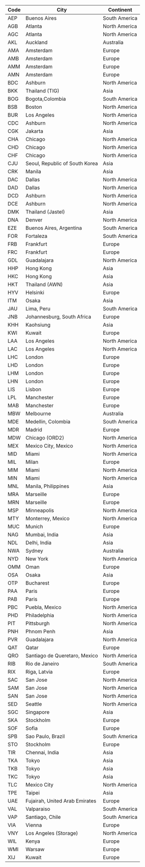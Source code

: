 | Code | City | Continent |
|------|------|-----------|
| AEP | Buenos Aires | South America |
| AGB | Atlanta | North America |
| AGC | Atlanta | North America |
| AKL | Auckland | Australia |
| AMA | Amsterdam | Europe |
| AMB | Amsterdam | Europe |
| AMM | Amsterdam | Europe |
| AMN | Amsterdam | Europe |
| BDC | Ashburn | North America |
| BKK | Thailand (TIG) | Asia |
| BOG | Bogota,Colombia | South America |
| BSB | Boston | North America |
| BUR | Los Angeles | North America |
| CDC | Ashburn | North America |
| CGK | Jakarta | Asia |
| CHA | Chicago | North America |
| CHD | Chicago | North America |
| CHF | Chicago | North America |
| CJU | Seoul, Republic of South Korea | Asia |
| CRK | Manila | Asia |
| DAC | Dallas | North America |
| DAD | Dallas | North America |
| DCD | Ashburn | North America |
| DCE | Ashburn | North America |
| DMK | Thailand (Jastel) | Asia |
| DNA | Denver | North America |
| EZE | Buenos Aires, Argentina | South America |
| FOR | Fortaleza | South America |
| FRB | Frankfurt | Europe |
| FRC | Frankfurt | Europe |
| GDL | Guadalajara | North America |
| HHP | Hong Kong | Asia |
| HKC | Hong Kong | Asia |
| HKT | Thailand (AWN) | Asia |
| HYV | Helsinki | Europe |
| ITM | Osaka | Asia |
| JAU | Lima, Peru | South America |
| JNB | Johannesburg, South Africa | Europe |
| KHH | Kaohsiung | Asia |
| KWI | Kuwait | Europe |
| LAA | Los Angeles | North America |
| LAC | Los Angeles | North America |
| LHC | London | Europe |
| LHD | London | Europe |
| LHM | London | Europe |
| LHN | London | Europe |
| LIS | Lisbon | Europe |
| LPL | Manchester | Europe |
| MAB | Manchester | Europe |
| MBW | Melbourne | Australia |
| MDE | Medellin, Colombia | South America |
| MDR | Madrid | Europe |
| MDW | Chicago (ORD2) | North America |
| MEX | Mexico City, Mexico | North America |
| MID | Miami | North America |
| MIL | Milan | Europe |
| MIM | Miami | North America |
| MIN | Miami | North America |
| MNL | Manila, Philippines | Asia |
| MRA | Marseille | Europe |
| MRN | Marseille | Europe |
| MSP | Minneapolis | North America |
| MTY | Monterrey, Mexico | North America |
| MUC | Munich | Europe |
| NAG | Mumbai, India | Asia |
| NDL | Delhi, India | Asia |
| NWA | Sydney | Australia |
| NYD | New York | North America |
| OMM | Oman | Europe |
| OSA | Osaka | Asia |
| OTP | Bucharest | Europe |
| PAA | Paris | Europe |
| PAB | Paris | Europe |
| PBC | Puebla, Mexico | North America |
| PHD | Philadelphia | North America |
| PIT | Pittsburgh | North America |
| PNH | Phnom Penh | Asia |
| PVR | Guadalajara | North America |
| QAT | Qatar | Europe |
| QRO | Santiago de Queretaro, Mexico | North America |
| RIB | Rio de Janeiro | South America |
| RIX | Riga, Latvia | Europe |
| SAC | San Jose | North America |
| SAM | San Jose | North America |
| SAN | San Jose | North America |
| SED | Seattle | North America |
| SGC | Singapore | Asia |
| SKA | Stockholm | Europe |
| SOF | Sofia | Europe |
| SPB | Sao Paulo, Brazil | South America |
| STO | Stockholm | Europe |
| TIR | Chennai, India | Asia |
| TKA | Tokyo | Asia |
| TKB | Tokyo | Asia |
| TKC | Tokyo | Asia |
| TLC | Mexico City | North America |
| TPE | Taipei | Asia |
| UAE | Fujairah, United Arab Emirates | Europe |
| VAL | Valparaiso | South America |
| VAP | Santiago, Chile | South America |
| VIA | Vienna | Europe |
| VNY | Los Angeles (Storage) | North America |
| WIL | Kenya | Europe |
| WMI | Warsaw | Europe |
| XIJ | Kuwait | Europe |
